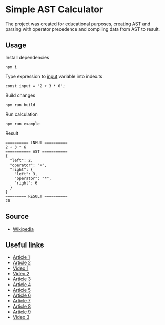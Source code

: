 # Simple AST Calculator
The project was created for educational purposes, creating AST and parsing with operator precedence and compiling data from AST to result.

## Usage

Install dependencies
```
npm i
```

Type expression to [input](https://github.com/dmytroivanishin/simple-ast-calculator/blob/main/src/example.ts#L6) variable into index.ts

```
const input = '2 + 3 * 6';
```
Build changes

```
npm run build
```

Run calculation
```
npm run example
```
Result
```
========== INPUT ==========
2 + 3 * 6
=========== AST ===========
{
  "left": 2,
  "operator": "+",
  "right": {
    "left": 3,
    "operator": "*",
    "right": 6
  }
}
========= RESULT ==========
20
```

## Source
* [Wikipedia](https://en.wikipedia.org/wiki/Operator-precedence_parser)

## Useful links
* [Article 1](https://ruslanspivak.com/lsbasi-part7/)
* [Article 2](https://blog.klipse.tech/javascript/2017/02/08/tiny-compiler-intro.html)
* [Video 1](https://youtu.be/jIxsH3E-Hjg)
* [Video 2](https://youtu.be/PPuCvN-WoWc)
* [Article 3](https://blog.scottlogic.com/2016/06/22/xslt-inspired-ast-transforms.html)
* [Article 4](https://dev.to/jrop/pratt-parsing)
* [Article 5](https://pest.rs/book/examples/jlang.html)
* [Article 6](https://pest.rs/book/precedence.html)
* [Article 7](https://pest.rs/book/examples/calculator.html)
* [Article 8](https://eli.thegreenplace.net/2012/08/02/parsing-expressions-by-precedence-climbing)
* [Article 9](https://medium.com/basecs/leveling-up-ones-parsing-game-with-asts-d7a6fc2400ff)
* [Video 3](https://youtu.be/SToUyjAsaFk)